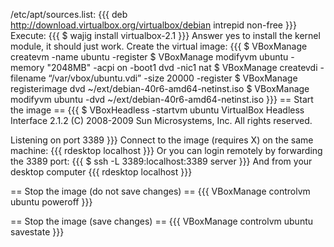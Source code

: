 /etc/apt/sources.list:
{{{
deb http://download.virtualbox.org/virtualbox/debian intrepid non-free
}}}
Execute:
{{{
$ wajig install virtualbox-2.1
}}}
Answer yes to install the kernel module, it should just work. Create the virtual image:
{{{
$ VBoxManage createvm -name ubuntu -register
$ VBoxManage modifyvm ubuntu -memory "2048MB" -acpi on -boot1 dvd -nic1 nat
$ VBoxManage createvdi -filename “/var/vbox/ubuntu.vdi” -size 20000 -register
$ VBoxManage registerimage dvd ~/ext/debian-40r6-amd64-netinst.iso
$ VBoxManage modifyvm ubuntu -dvd ~/ext/debian-40r6-amd64-netinst.iso
}}}
== Start the image ==
{{{
$ VBoxHeadless -startvm ubuntu
VirtualBox Headless Interface 2.1.2
(C) 2008-2009 Sun Microsystems, Inc.
All rights reserved.

Listening on port 3389
}}}
Connect to the image (requires X) on the same machine:
{{{
rdesktop localhost
}}}
Or you can login remotely by forwarding the 3389 port:
{{{
$ ssh -L 3389:localhost:3389 server
}}}
And from your desktop computer
{{{
rdesktop localhost
}}}

== Stop the image (do not save changes) ==
{{{
VBoxManage controlvm ubuntu poweroff
}}}

== Stop the image (save changes) ==
{{{
VBoxManage controlvm ubuntu savestate
}}}
